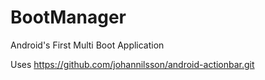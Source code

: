 BootManager
===========

Android's First Multi Boot Application

Uses https://github.com/johannilsson/android-actionbar.git
